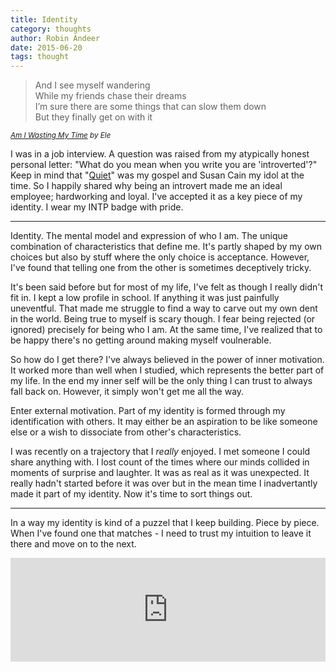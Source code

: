 ```yaml
---
title: Identity
category: thoughts
author: Robin Andeer
date: 2015-06-20
tags: thought
---
```


> And I see myself wandering  
> While my friends chase their dreams  
> I’m sure there are some things that can slow them down  
> But they finally get on with it

<small>_[Am I Wasting My Time][ele-song] by Ele_</small>

I was in a job interview. A question was raised from my atypically honest
personal letter: "What do you mean when you write you are 'introverted'?"
Keep in mind that "[Quiet][quiet]" was my gospel and Susan Cain my idol at
the time. So I happily shared why being an introvert made me an ideal
employee; hardworking and loyal. I've accepted it as a key piece of my
identity. I wear my INTP badge with pride.

--------------------

Identity. The mental model and expression of who I am. The unique combination
of characteristics that define me. It's partly shaped by my own choices
but also by stuff where the only choice is acceptance. However, I've found
that telling one from the other is sometimes deceptively tricky.

It's been said before but for most of my life, I've felt as though I really
didn't fit in. I kept a low profile in school. If anything it was just
painfully uneventful. That made me struggle to find a way to carve out my
own dent in the world. Being true to myself is scary though. I fear being
rejected (or ignored) precisely for being who I am. At the same time, I've
realized that to be happy there's no getting around making myself voulnerable.

So how do I get there? I've always believed in the power of inner motivation.
It worked more than well when I studied, which represents the better part of
my life. In the end my inner self will be the only thing I can trust to always
fall back on. However, it simply won't get me all the way.

Enter external motivation. Part of my identity is formed through my
identification with others. It may either be an aspiration to be like someone
else or a wish to dissociate from other's characteristics.

I was recently on a trajectory that I *really* enjoyed. I met someone I
could share anything with. I lost count of the times where our minds collided
in moments of surprise and laughter. It was as real as it was unexpected.
It really hadn't started before it was over but in the mean time I inadvertantly
made it part of my identity. Now it's time to sort things out.

--------------------

In a way my identity is kind of a puzzel that I keep building. Piece by piece.
When I've found one that matches - I need to trust my intuition to leave it
there and move on to the next.

<iframe width="100%" height="166" scrolling="no" frameborder="no" src="https://w.soundcloud.com/player/?url=https%3A//api.soundcloud.com/tracks/212803728&amp;color=00aabb&amp;auto_play=false&amp;hide_related=false&amp;show_comments=true&amp;show_user=true&amp;show_reposts=false"></iframe>


[ele-song]: https://www.youtube.com/watch?v=I32fTaNjoAU
[quiet]: http://www.amazon.com/Quiet-Power-Introverts-World-Talking/dp/0307352153

